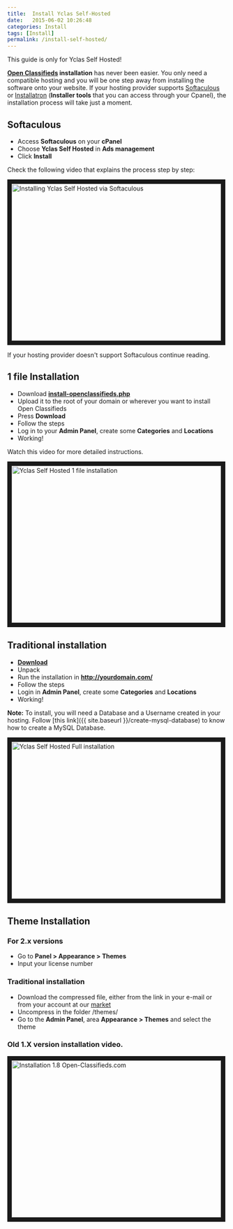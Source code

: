 ```yaml
---
title:  Install Yclas Self-Hosted
date:   2015-06-02 10:26:48
categories: Install
tags: [Install]
permalink: /install-self-hosted/
---
```

<div class="alert alert-warning">
<strong><i class="glyphicon glyphicon-warning-sign"></i> </strong> This guide is only for Yclas Self Hosted!
</div>

**[Open Classifieds](http://open-classifieds.com/) installation** has never been easier. You only need a compatible hosting and you will be one step away from installing the software onto your website. If your hosting provider supports [Softaculous](http://www.softaculous.com/softwares/admanager/OpenClassifieds) or [Installatron](http://installatron.com/openclassifieds) (**Installer tools** that you can access through your Cpanel), the installation process will take just a moment.

## Softaculous

+ Access **Softaculous** on your **cPanel**
+ Choose **Yclas Self Hosted** in **Ads management**
+ Click **Install**

Check the following video that explains the process step by step:

<a href="https://www.youtube.com/watch?v=EjNjkUEJS08" target="_blank"><img src="http://img.youtube.com/vi/EjNjkUEJS08/0.jpg" 
alt="Installing Yclas Self Hosted via Softaculous " width="480" height="360" border="10" /></a>


If your hosting provider doesn't support Softaculous continue reading.

## 1 file Installation

+ Download **[install-openclassifieds.php](https://raw.githubusercontent.com/open-classifieds/openclassifieds2/master/install-openclassifieds.php)**
+ Upload it to the root of your domain or wherever you want to install Open Classifieds
+ Press **Download**
+ Follow the steps
+ Log in to your **Admin Panel**, create some **Categories** and **Locations**
+ Working!

Watch this video for more detailed instructions.

<a href="https://www.youtube.com/watch?v=L2-b8r8DAfU" target="_blank"><img src="http://img.youtube.com/vi/L2-b8r8DAfU/0.jpg" alt="Yclas Self Hosted 1 file installation" width="480" height="360" border="10" /></a>

## Traditional installation

+ **[Download](http://open-classifieds.com/download/)**
+ Unpack
+ Run the installation in **http://yourdomain.com/**
+ Follow the steps
+ Login in **Admin Panel**, create some **Categories** and **Locations**
+ Working!

**Note:** To install, you will need a Database and a Username created in your hosting. Follow [this link]({{ site.baseurl }}/create-mysql-database) to know how to create a MySQL Database.

<a href="https://www.youtube.com/watch?v=PLW0qfeWudE" target="_blank"><img src="http://img.youtube.com/vi/PLW0qfeWudE/0.jpg" alt="Yclas Self Hosted Full installation" width="480" height="360" border="10" /></a>

## Theme Installation

### For 2.x versions

+ Go to **Panel > Appearance > Themes**
+ Input your license number

### Traditional installation

+ Download the compressed file, either from the link in your e-mail or from your account at our [market](http://market.open-classifieds.com/oc-panel/profile)
+ Uncompress in the folder /themes/
+ Go to the **Admin Panel**, area **Appearance > Themes** and select the theme


### Old 1.X version installation video.

<a href="https://www.youtube.com/watch?v=u8KbTWoy4jM" target="_blank"><img src="http://img.youtube.com/vi/u8KbTWoy4jM/0.jpg" 
alt="Installation 1.8 Open-Classifieds.com" width="480" height="360" border="10" /></a>

